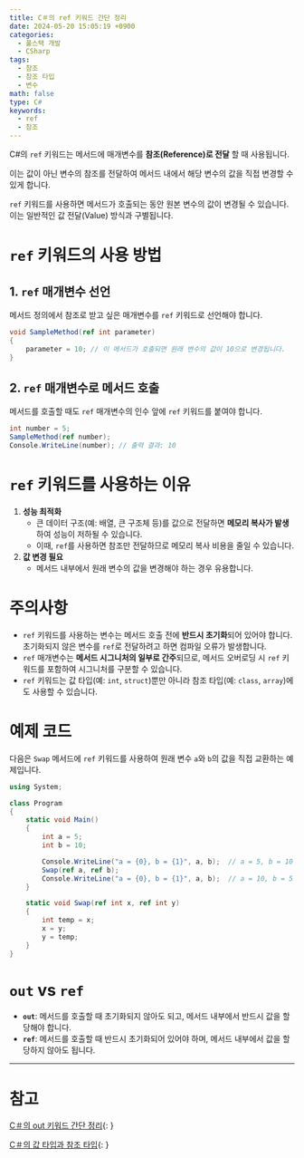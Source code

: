 ```yaml
---
title: C＃의 ref 키워드 간단 정리
date: 2024-05-20 15:05:19 +0900
categories:
  - 풀스택 개발
  - CSharp
tags:
  - 참조
  - 참조 타입
  - 변수
math: false
type: C#
keywords:
  - ref
  - 참조
---
```


C#의 `ref` 키워드는 <span class="font_highlight">메서드에 매개변수를 **참조(Reference)로 전달** 할 때 사용</span>됩니다.

이는 값이 아닌 변수의 참조를 전달하여 메서드 내에서 해당 변수의 값을 직접 변경할 수 있게 합니다.

`ref` 키워드를 사용하면 <span class="font_highlight">메서드가 호출되는 동안 원본 변수의 값이 변경될 수 있습니다</span>. 이는 일반적인 값 전달(Value) 방식과 구별됩니다.

# `ref` 키워드의 사용 방법

## 1. `ref` 매개변수 선언

메서드 정의에서 참조로 받고 싶은 매개변수를 `ref` 키워드로 선언해야 합니다.

```csharp
void SampleMethod(ref int parameter)
{
    parameter = 10; // 이 메서드가 호출되면 원래 변수의 값이 10으로 변경됩니다.
}
```

## 2. `ref` 매개변수로 메서드 호출

메서드를 호출할 때도 `ref` 매개변수의 인수 앞에 `ref` 키워드를 붙여야 합니다.

```csharp
int number = 5;
SampleMethod(ref number);
Console.WriteLine(number); // 출력 결과: 10
```

# `ref` 키워드를 사용하는 이유

1. **성능 최적화**
	- 큰 데이터 구조(예: 배열, 큰 구조체 등)를 값으로 전달하면 **메모리 복사가 발생**하여 성능이 저하될 수 있습니다.
	- 이때, `ref`를 사용하면 참조만 전달하므로 메모리 복사 비용을 줄일 수 있습니다.
2. **값 변경 필요**
	- 메서드 내부에서 원래 변수의 값을 변경해야 하는 경우 유용합니다.

# 주의사항

- `ref` 키워드를 사용하는 변수는 메서드 호출 전에 **반드시 초기화**되어 있어야 합니다. 초기화되지 않은 변수를 `ref`로 전달하려고 하면 컴파일 오류가 발생합니다.
- `ref` 매개변수는 **메서드 시그니처의 일부로 간주**되므로, 메서드 오버로딩 시 `ref` 키워드를 포함하여 시그니처를 구분할 수 있습니다.
- `ref` 키워드는 값 타입(예: `int`, `struct`)뿐만 아니라 참조 타입(예: `class`, `array`)에도 사용할 수 있습니다.

# 예제 코드

다음은 `Swap` 메서드에 `ref` 키워드를 사용하여 원래 변수 `a`와 `b`의 값을 직접 교환하는 예제입니다.

```csharp
using System;

class Program
{
    static void Main()
    {
        int a = 5;
        int b = 10;

        Console.WriteLine("a = {0}, b = {1}", a, b);  // a = 5, b = 10
        Swap(ref a, ref b);
        Console.WriteLine("a = {0}, b = {1}", a, b);  // a = 10, b = 5
    }

    static void Swap(ref int x, ref int y)
    {
        int temp = x;
        x = y;
        y = temp;
    }
}
```

# `out` vs `ref`

- **`out`**: 메서드를 호출할 때 초기화되지 않아도 되고, 메서드 내부에서 반드시 값을 할당해야 합니다.
- **`ref`**: 메서드를 호출할 때 반드시 초기화되어 있어야 하며, 메서드 내부에서 값을 할당하지 않아도 됩니다.

---

# 참고

[C＃의 out 키워드 간단 정리](/posts/c-%EC%9D%98-out-%ED%82%A4%EC%9B%8C%EB%93%9C-%EA%B0%84%EB%8B%A8-%EC%A0%95%EB%A6%AC/){: }

[C＃의 값 타입과 참조 타입](/posts/c-%EC%9D%98-%EA%B0%92-%ED%83%80%EC%9E%85%EA%B3%BC-%EC%B0%B8%EC%A1%B0-%ED%83%80%EC%9E%85/){: }
